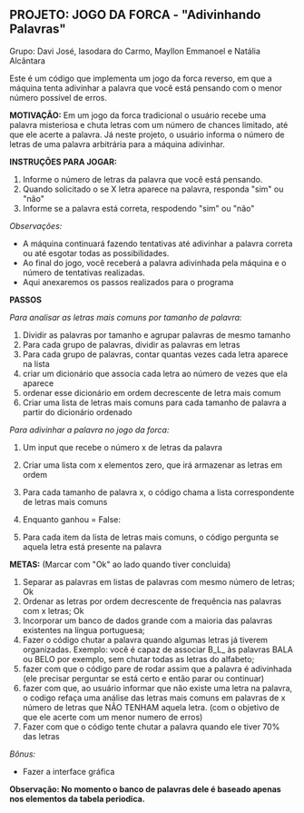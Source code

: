 ## <b>PROJETO: JOGO DA FORCA - "Adivinhando Palavras"</b>

Grupo: Davi José, Iasodara do Carmo, Mayllon Emmanoel e Natália Alcântara

Este é um código que implementa um jogo da forca reverso, em que a máquina tenta adivinhar a palavra que você está pensando com o menor número possível de erros. 

<b>MOTIVAÇÃO:</b>
Em um jogo da forca tradicional o usuário recebe uma palavra misteriosa e chuta letras com um número de chances limitado, até que ele acerte a palavra. Já neste projeto, o usuário informa o número de letras de uma palavra arbitrária para a máquina adivinhar.

<b>INSTRUÇÕES PARA JOGAR:</b>
1. Informe o número de letras da palavra que você está pensando.
2. Quando solicitado o se X letra aparece na palavra, responda "sim" ou "não" 
3. Informe se a palavra está correta, respodendo "sim" ou "não"

_Observações:_
- A máquina continuará fazendo tentativas até adivinhar a palavra correta ou até esgotar todas as possibilidades.
- Ao final do jogo, você receberá a palavra adivinhada pela máquina e o número de tentativas realizadas.
- Aqui anexaremos os passos realizados para o programa

<b>PASSOS</b>
 
 _Para analisar as letras mais comuns por tamanho de palavra:_
  
1. Dividir as palavras por tamanho e agrupar palavras de mesmo tamanho
2. Para cada grupo de palavras, dividir as palavras em letras
3. Para cada grupo de palavras, contar quantas vezes cada letra aparece na lista
4. criar um dicionário que associa cada letra ao número de vezes que ela aparece
5. ordenar esse dicionário em ordem decrescente de letra mais comum
6. Criar uma lista de letras mais comuns para cada tamanho de palavra a partir do dicionário ordenado
  
_Para adivinhar a palavra no jogo da forca:_

1. Um input que recebe o número x de letras da palavra

2. Criar uma lista com x elementos zero, que irá armazenar as letras em ordem

3. Para cada tamanho de palavra x, o código chama a lista correspondente de letras mais comuns

4. Enquanto ganhou = False:

5. Para cada item da lista de letras mais comuns, o código pergunta se aquela letra está presente na palavra

<b>METAS:</b> (Marcar com "Ok" ao lado quando tiver concluida)
1. Separar as palavras em listas de palavras com mesmo número de letras; Ok
2. Ordenar as letras por ordem decrescente de frequência nas palavras com x letras; Ok
3. Incorporar um banco de dados grande com a maioria das palavras existentes na língua portuguesa; 
4. Fazer o código chutar a palavra quando algumas letras já tiverem organizadas. Exemplo: você é capaz de associar B_L_ às palavras BALA ou BELO por exemplo, sem chutar todas as letras do alfabeto;
5. fazer com que o código pare de rodar assim que a palavra é adivinhada (ele precisar perguntar se está certo e então parar ou continuar)
6. fazer com que, ao usuário informar que não existe uma letra na palavra, o codigo refaça uma análise das letras mais comuns em palavras de x número de letras que NÃO TENHAM aquela letra. (com o objetivo de que ele acerte com um menor numero de erros)
7.  Fazer com que o código tente chutar a palavra quando ele tiver 70% das letras 

_Bônus:_
- Fazer a interface gráfica

<b> Observação: No momento o banco de palavras dele é baseado apenas nos elementos da tabela periodica. </b>
